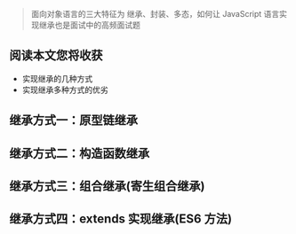 > 面向对象语言的三大特征为 继承、封装、多态，如何让 JavaScript 语言实现继承也是面试中的高频面试题

## 阅读本文您将收获
* 实现继承的几种方式
* 实现继承多种方式的优劣

## 继承方式一：原型链继承
## 继承方式二：构造函数继承
## 继承方式三：组合继承(寄生组合继承)
## 继承方式四：extends 实现继承(ES6 方法)